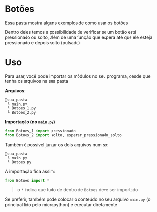 # Botões
Essa pasta mostra alguns exemplos de como usar os botões

Dentro deles temos a possibilidade de verificar se um botão está pressionado ou solto, além de uma função que espera até que ele esteja pressionado e depois solto (pulsado)

# Uso
Para usar, você pode importar os módulos no seu programa, desde que tenha os arquivos na sua pasta

**Arquivos**:
```
📂sua_pasta
 └ main.py
 └ Botoes_1.py
 └ Botoes_2.py
```
**Importação (no `main.py`)**
```python
from Botoes_1 import pressionado
from Botoes_2 import solto, esperar_pressionado_solto
```
Também é possível juntar os dois arquivos num só:
```
📂sua_pasta
 └ main.py
 └ Botoes.py
```
A importação fica assim:
```python
from Botoes import *
```
> o `*` indica que tudo de dentro de `Botoes` deve ser importado

Se preferir, também pode colocar o conteúdo no seu arquivo `main.py` (o principal lido pelo micropython) e executar diretamente
